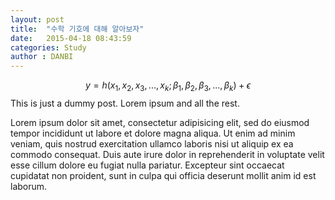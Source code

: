 ```yaml
---
layout: post
title:  "수학 기호에 대해 알아보자"
date:   2015-04-18 08:43:59
categories: Study
author : DANBI
---
```

$$ y = h(x_1, x_2, x_3, ..., x_k; \beta_1, \beta_2, \beta_3, ..., \beta_k) + \epsilon $$
This is just a dummy post. Lorem ipsum and all the rest.

Lorem ipsum dolor sit amet, consectetur adipisicing elit, sed do eiusmod
tempor incididunt ut labore et dolore magna aliqua. Ut enim ad minim veniam,
quis nostrud exercitation ullamco laboris nisi ut aliquip ex ea commodo
consequat. Duis aute irure dolor in reprehenderit in voluptate velit esse
cillum dolore eu fugiat nulla pariatur. Excepteur sint occaecat cupidatat non
proident, sunt in culpa qui officia deserunt mollit anim id est laborum.

